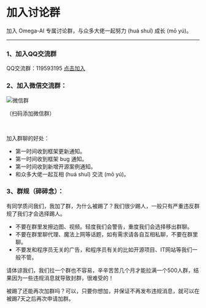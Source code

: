 # 加入讨论群

加入 Omega-AI 专属讨论群，与众多大佬一起努力 (huá shuǐ) 成长 (mō yú)。

---

### 1、加入QQ交流群
QQ交流群：119593195 [点击加入](https://qm.qq.com/cgi-bin/qm/qr?_wv=1027&k=CMdyXxewHo6NcFZ2O8J6kyphbZkwt6Q1&authKey=JQ18rfuvu4kI5CHhK%2FGWqTYyO%2BSkbCCtV5vkPjfw4XwMQBQgjoPP%2FfHUA2DC7M7y&noverify=0&group_code=119593195) 

### 2、加入微信交流群：
![微信群](https://gitee.com/dromara/omega-ai/raw/omage-ai-docs/static/img/qr.png ':size=175')

（扫码添加微信群）

<br>

加入群聊的好处：
- 第一时间收到框架更新通知。
- 第一时间收到框架 bug 通知。
- 第一时间收到新增开源案例通知。
- 和众多大佬一起互相 (huá shuǐ) 交流 (mō yú)。


### 3、群规（碎碎念）：
有同学质问我们，我加了群，为什么被踢了？我们很少踢人，一般只有严重违反群规了我们才会选择踢人。
- 不要在群里发擦边图、视频。轻度我们会警告，重度我们会选择移出群聊。
- 不要在群里聊代理、魔法上网等话题，如有需求请各自互相私聊，不要在群里聊。
- 不要发和程序员无关的广告，和程序员有关的比如开源项目、IT网站等我们一般不管。

请体谅我们，我们拉一个群也不容易，辛辛苦苦几个月才能拉满一个500人群，结果因为一些违规消息就导致封群，很难受的！

被踢了还能再次加群吗？可以，只要你想加，并保证不再发布违规消息，就可以在被踢7天之后再次申请加群。

[//]: # ()
[//]: # (### 4、内部群：)

[//]: # ()
[//]: # (为感谢对 Omega-AI 生态做出贡献的同学，我们特创建了内部群：【Omega-AI 生态共享与合作】)

[//]: # ()
[//]: # (加入群聊条件，以下满足其一即可：)

[//]: # (- 写过5篇以上有关 Omega-AI 的原创博客。)

[//]: # (- 基于 Omega-AI 开发过应用案例或训练出过相关模型。)

[//]: # (- 有开源项目集成了 Omega-AI。)

[//]: # (- 有为 Omega-AI 录制过教程视频，发表在公共平台（总时长>30分钟，且播放量>2000）。)

[//]: # (- 其它一些您认为有对 Omega-AI 生态做出贡献的行为，可以直接联系我们，经内部投票评审通过即可加入（不要害羞，大胆联系我们哦 😊 ）)

[//]: # ()
[//]: # (加入群聊的好处：)

[//]: # ()
[//]: # (- 更及时的获知 Omega-AI 下一步更新计划。)

[//]: # (- 在 Omega-AI 遇到的任何疑问都可以当面与作者沟通，可协助解决问题。)

[//]: # (- 可提出未来版本更新需求，将具有更高的优先级进行评审与开发。)

[//]: # ()
[//]: # (QQ群聊号码：119593195)

[//]: # ()
[//]: # (注：此为专属内部群聊，不满足上述条件的同学请勿过分申请打扰，谢谢合作。满足条件者可以在申请加入时备注上您的项目名称)

[//]: # (（例如：xx开源项目作者集成了 Omega-AI，申请加入群聊），如果字数太多无法写完，也可在开源交流群里@管理员协助交流。)

[//]: # ()
[//]: # ()
[//]: # ()
[//]: # ()
